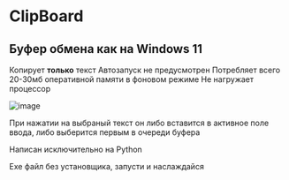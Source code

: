 # ClipBoard

## Буфер обмена как на Windows 11
Копирует <b>только</b> текст
Автозапуск не предусмотрен
Потребляет всего 20-30мб оперативной памяти в фоновом режиме
Не нагружает процессор

![image](https://github.com/DkFighT/ClipBoard/assets/116903571/69e68f2a-9a3b-448f-b07d-6f2d69e56f43)

При нажатии на выбраный текст он либо вставится в активное поле ввода, либо выберится первым в очереди буфера

Написан исключительно на Python

Exe файл без установщика, запусти и наслаждайся
